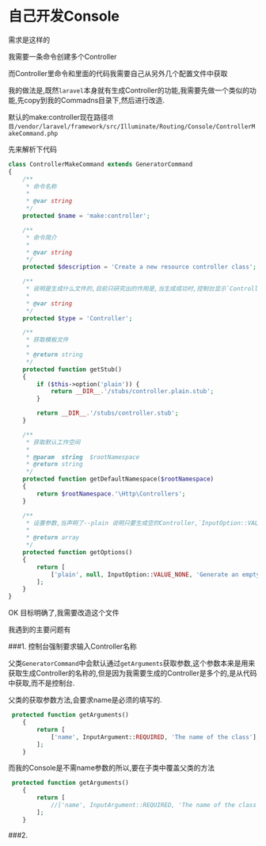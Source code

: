 # 自己开发Console

需求是这样的

我需要一条命令创建多个Controller

而Controller里命令和里面的代码我需要自己从另外几个配置文件中获取

我的做法是,既然`laravel`本身就有生成Controller的功能,我需要先做一个类似的功能,先copy到我的Commadns目录下,然后进行改造.

默认的make:controller现在路径`项目/vendor/laravel/framework/src/Illuminate/Routing/Console/ControllerMakeCommand.php`

先来解析下代码

```php
class ControllerMakeCommand extends GeneratorCommand
{
    /**
     * 命令名称
     *
     * @var string
     */
    protected $name = 'make:controller';

    /**
     * 命令简介
     *
     * @var string
     */
    protected $description = 'Create a new resource controller class';

    /**
     * 说明是生成什么文件的,目前只研究出的作用是,当生成成功时,控制台显示`Controller created successfully`的作用
     *
     * @var string
     */
    protected $type = 'Controller';

    /**
     * 获取模板文件
     *
     * @return string
     */
    protected function getStub()
    {
        if ($this->option('plain')) {
            return __DIR__.'/stubs/controller.plain.stub';
        }

        return __DIR__.'/stubs/controller.stub';
    }

    /**
     * 获取默认工作空间
     *
     * @param  string  $rootNamespace
     * @return string
     */
    protected function getDefaultNamespace($rootNamespace)
    {
        return $rootNamespace.'\Http\Controllers';
    }

    /**
     * 设置参数,当声明了--plain 说明只要生成空的Controller,`InputOption::VALUE_NONE`代表这个参数可有可无.
     *
     * @return array
     */
    protected function getOptions()
    {
        return [
            ['plain', null, InputOption::VALUE_NONE, 'Generate an empty controller class.'],
        ];
    }
}

```
OK 目标明确了,我需要改造这个文件

我遇到的主要问题有

###1. 控制台强制要求输入Controller名称

父类`GeneratorCommand`中会默认通过`getArguments`获取参数,这个参数本来是用来获取生成Controller的名称的,但是因为我需要生成的Controller是多个的,是从代码中获取,而不是控制台.

父类的获取参数方法,会要求name是必须的填写的.
```php
 protected function getArguments()
    {
        return [
            ['name', InputArgument::REQUIRED, 'The name of the class'],
        ];
    }
```

而我的Console是不需name参数的所以,要在子类中覆盖父类的方法

```php
 protected function getArguments()
    {
        return [
            //['name', InputArgument::REQUIRED, 'The name of the class'],
        ];
    }
```

###2. 